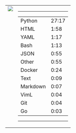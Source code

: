 
<table><tr>
<td valign="top">
  <img src="https://wakatime.com/share/@Aperture/0cd21d5d-ac4f-458d-9c71-d06f479c1297.png" />
</td>

<td valign="top">
  <hr>
  <table>
    <tr><td>Python</td><td>27:17</td></tr><tr><td>HTML</td><td>1:58</td></tr><tr><td>YAML</td><td>1:17</td></tr><tr><td>Bash</td><td>1:13</td></tr><tr><td>JSON</td><td>0:55</td></tr><tr><td>Other</td><td>0:55</td></tr><tr><td>Docker</td><td>0:24</td></tr><tr><td>Text</td><td>0:09</td></tr><tr><td>Markdown</td><td>0:07</td></tr><tr><td>VimL</td><td>0:04</td></tr><tr><td>Git</td><td>0:04</td></tr><tr><td>Go</td><td>0:03</td></tr>
  </table>
  <hr>
</td>
</tr></table>

